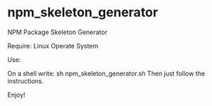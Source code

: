 npm_skeleton_generator
======================

NPM Package Skeleton Generator

Require: Linux Operate System

Use:

On a shell write: sh npm_skeleton_generator.sh
Then just follow the instructions.

Enjoy!
